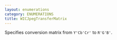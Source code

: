 ```yaml
---
layout: enumerations
category: ENUMERATIONS
title: WICJpegTransferMatrix
---
```


Specifies conversion matrix from `Y'Cb'Cr'` to `R'G'B'`.
